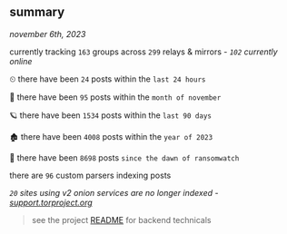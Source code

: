 
## summary
_november 6th, 2023_

currently tracking `163` groups across `299` relays & mirrors - _`102` currently online_

⏲ there have been `24` posts within the `last 24 hours`

🦈 there have been `95` posts within the `month of november`

🪐 there have been `1534` posts within the `last 90 days`

🏚 there have been `4008` posts within the `year of 2023`

🦕 there have been `8698` posts `since the dawn of ransomwatch`

there are `96` custom parsers indexing posts

_`20` sites using v2 onion services are no longer indexed - [support.torproject.org](https://support.torproject.org/onionservices/v2-deprecation/)_

> see the project [README](https://github.com/joshhighet/ransomwatch#ransomwatch--) for backend technicals
